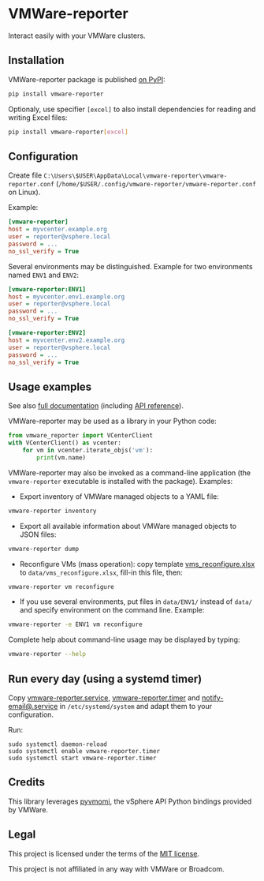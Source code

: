 VMWare-reporter
===============

Interact easily with your VMWare clusters.


## Installation

VMWare-reporter package is published [on PyPI](https://pypi.org/project/vmware-reporter/):

```sh
pip install vmware-reporter
```

Optionaly, use specifier `[excel]` to also install dependencies for reading and writing Excel files:

```sh
pip install vmware-reporter[excel]
```

## Configuration

Create file `C:\Users\$USER\AppData\Local\vmware-reporter\vmware-reporter.conf` (`/home/$USER/.config/vmware-reporter/vmware-reporter.conf` on Linux).

Example:

```ini
[vmware-reporter]
host = myvcenter.example.org
user = reporter@vsphere.local
password = ...
no_ssl_verify = True
```

Several environments may be distinguished. Example for two environments named `ENV1` and `ENV2`:

```ini
[vmware-reporter:ENV1]
host = myvcenter.env1.example.org
user = reporter@vsphere.local
password = ...
no_ssl_verify = True

[vmware-reporter:ENV2]
host = myvcenter.env2.example.org
user = reporter@vsphere.local
password = ...
no_ssl_verify = True
```


## Usage examples

See also [full documentation](https://ipamo.net/vmware-reporter) (including [API reference](https://ipamo.net/vmware-reporter/latest/api-reference.html)).

VMWare-reporter may be used as a library in your Python code:

```py
from vmware_reporter import VCenterClient
with VCenterClient() as vcenter:
    for vm in vcenter.iterate_objs('vm'):
        print(vm.name)
```

VMWare-reporter may also be invoked as a command-line application (the `vmware-reporter` executable is installed with the package). Examples:

- Export inventory of VMWare managed objects to a YAML file:

```sh
vmware-reporter inventory
```

- Export all available information about VMWare managed objects to JSON files:

```sh
vmware-reporter dump
```

- Reconfigure VMs (mass operation): copy template [vms_reconfigure.xlsx](https://ipamo.net/vmware-reporter/latest/_static/templates/vms_reconfigure.xlsx) to `data/vms_reconfigure.xlsx`, fill-in this file, then:

```sh
vmware-reporter vm reconfigure
```

- If you use several environments, put files in `data/ENV1/` instead of `data/` and specify environment on the command line. Example:

```sh
vmware-reporter -e ENV1 vm reconfigure
```

Complete help about command-line usage may be displayed by typing:

```sh
vmware-reporter --help
```


## Run every day (using a systemd timer)

Copy [vmware-reporter.service](https://ipamo.net/vmware-reporter/latest/_static/vmware-reporter.service), [vmware-reporter.timer](https://ipamo.net/vmware-reporter/latest/_static/vmware-reporter.timer) and [notify-email@.service](https://ipamo.net/vmware-reporter/latest/_static/notify-email@.service)
in `/etc/systemd/system` and adapt them to your configuration.

Run:

    sudo systemctl daemon-reload
    sudo systemctl enable vmware-reporter.timer
    sudo systemctl start vmware-reporter.timer


## Credits

This library leverages [pyvmomi](https://github.com/vmware/pyvmomi), the vSphere API Python bindings provided by VMWare.


## Legal

This project is licensed under the terms of the [MIT license](https://raw.githubusercontent.com/ipamo/vmware-reporter/main/LICENSE.txt).

This project is not affiliated in any way with VMWare or Broadcom.
